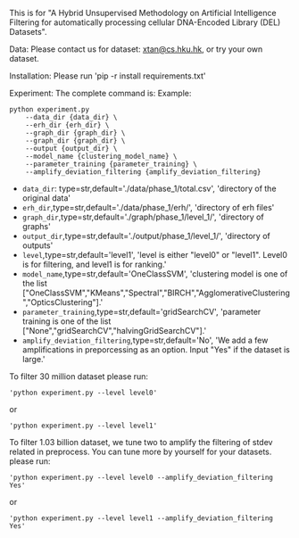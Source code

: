 This is for "A Hybrid Unsupervised Methodology on Artificial Intelligence Filtering for automatically processing cellular DNA-Encoded Library (DEL) Datasets".

Data:
Please contact us for dataset: xtan@cs.hku.hk, or try your own dataset.

Installation:
Please run 'pip -r install requirements.txt'

Experiment:
The complete command is:
Example:
```shell
python experiment.py 
    --data_dir {data_dir} \
    --erh_dir {erh_dir} \
    --graph_dir {graph_dir} \
    --graph_dir {graph_dir} \
    --output {output_dir} \
    --model_name {clustering_model_name} \
    --parameter_training {parameter_training} \
    --amplify_deviation_filtering {amplify_deviation_filtering}
```

- `data_dir`: type=str,default='./data/phase_1/total.csv', 'directory of the original data' 
- `erh_dir`,type=str,default='./data/phase_1/erh/', 'directory of erh files' 
- `graph_dir`,type=str,default='./graph/phase_1/level_1/', 'directory of graphs'
- `output_dir`,type=str,default='./output/phase_1/level_1/', 'directory of outputs'
- `level`,type=str,default='level1', 'level is either "level0" or "level1". Level0 is for filtering, and level1 is for ranking.'
- `model_name`,type=str,default='OneClassSVM', 'clustering model is one of the list ["OneClassSVM","KMeans","Spectral","BIRCH","AgglomerativeClustering","OpticsClustering"].'
- `parameter_training`,type=str,default='gridSearchCV', 'parameter training is one of the list ["None","gridSearchCV","halvingGridSearchCV"].'
- `amplify_deviation_filtering`,type=str,default='No', 'We add a few amplifications in preporcessing as an option. Input "Yes" if the dataset is large.'

To filter 30 million dataset
please run:
```shell
'python experiment.py --level level0'
```
or
```shell
'python experiment.py --level level1'
```
To filter 1.03 billion dataset, we tune two to amplify the filtering of stdev related in preprocess. You can tune more by yourself for your datasets. 
please run:
```shell
'python experiment.py --level level0 --amplify_deviation_filtering Yes'
```
or
```shell
'python experiment.py --level level1 --amplify_deviation_filtering Yes'
```